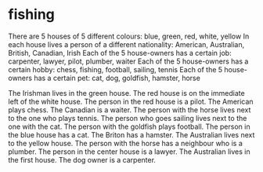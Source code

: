 # fishing

There are 5 houses of 5 different colours: blue, green, red, white, yellow
In each house lives a person of a different nationality: American, Australian, British, Canadian, Irish
Each of the 5 house-owners has a certain job: carpenter, lawyer, pilot, plumber, waiter
Each of the 5 house-owners has a certain hobby: chess, fishing, football, sailing, tennis
Each of the 5 house-owners has a certain pet: cat, dog, goldfish, hamster, horse


The Irishman lives in the green house.
The red house is on the immediate left of the white house.
The person in the red house is a pilot.
The American plays chess.
The Canadian is a waiter.
The person with the horse lives next to the one who plays tennis.
The person who goes sailing lives next to the one with the cat.
The person with the goldfish plays football.
The person in the blue house has a cat.
The Briton has a hamster.
The Australian lives next to the yellow house.
The person with the horse has a neighbour who is a plumber.
The person in the center house is a lawyer.
The Australian lives in the first house.
The dog owner is a carpenter.
